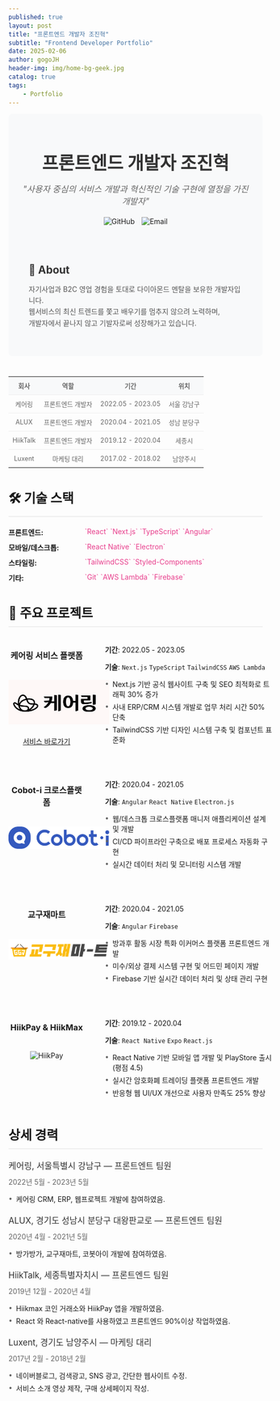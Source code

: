 ```yaml
---
published: true
layout: post
title: "프론트엔드 개발자 조진혁"
subtitle: "Frontend Developer Portfolio"
date: 2025-02-06
author: gogoJH
header-img: img/home-bg-geek.jpg
catalog: true
tags:
    - Portfolio
---
```


<div class="intro-section">
    <h1 class="intro-title">프론트엔드 개발자 조진혁</h1>
    <p class="intro-quote">"사용자 중심의 서비스 개발과 혁신적인 기술 구현에 열정을 가진 개발자"</p>
    <div class="intro-links">
        <a href="https://github.com/gogoJH" target="_blank">
            <img src="https://img.shields.io/badge/GitHub-gogoJH-181717?style=flat-square&logo=github" alt="GitHub">
        </a>
        <a href="mailto:gogojh@gmail.com">
            <img src="https://img.shields.io/badge/Email-gogojh@gmail.com-EA4335?style=flat-square&logo=gmail" alt="Email">
        </a>
    </div>
    <div class="intro-about">
        <h2>👋 About</h2>
        <p>자기사업과 B2C 영업 경험을 토대로 다이아몬드 멘탈을 보유한 개발자입니다.<br>
        웹서비스의 최신 트렌드를 쫓고 배우기를 멈추지 않으려 노력하며,<br>
        개발자에서 끝나지 않고 기발자로써 성장해가고 있습니다.</p>
    </div>
</div>

<style>
.intro-section {
    text-align: center;
    margin-bottom: 40px;
    padding: 20px;
    background-color: #f8f9fa;
    border-radius: 8px;
}
.intro-title {
    font-size: 2.5em;
    margin-bottom: 15px;
    color: #333;
}
.intro-quote {
    font-size: 1.2em;
    color: #666;
    font-style: italic;
    margin-bottom: 20px;
}
.intro-links {
    margin-bottom: 25px;
}
.intro-links a {
    margin: 0 5px;
    text-decoration: none;
}
.intro-about {
    text-align: left;
    max-width: 800px;
    margin: 0 auto;
    padding: 20px;
}
.intro-about h2 {
    color: #333;
    margin-bottom: 15px;
}
.intro-about p {
    line-height: 1.6;
    color: #555;
}
.career-line {
    font-size: 0.9em;
    color: #666;
    margin-bottom: 30px;
}
.career-line table {
    width: 100%;
    border-collapse: collapse;
    table-layout: fixed;
}
.career-line td {
    padding: 8px;
    text-align: center;
    white-space: nowrap;
    overflow: hidden;
    text-overflow: ellipsis;
}
.career-line tr:first-child {
    font-weight: bold;
    background-color: #f8f9fa;
}
.career-line tr:not(:last-child) {
    border-bottom: 1px solid #eee;
}
.skill-section {
    display: grid;
    grid-template-columns: 30% 70%;
    margin-bottom: 10px;
}
.skill-category {
    font-weight: bold;
}
.skill-items {
    color: #e83e8c;
}
.project-grid {
    display: grid;
    grid-template-columns: 30% 70%;
    gap: 20px;
    margin-bottom: 40px;
}
.project-left {
    text-align: center;
}
.project-left img {
    max-width: 200px;
    margin: 20px 0;
}
.project-right {
    padding-left: 20px;
}
.section-title {
    font-size: 1.8em;
    margin: 40px 0 20px 0;
    border-bottom: 2px solid #eee;
    padding-bottom: 10px;
}
.detail-title {
    font-size: 1.2em;
    margin: 20px 0 10px 0;
    color: #333;
}
.detail-period {
    color: #666;
    margin-bottom: 10px;
}
.detail-list {
    list-style-type: none;
    padding-left: 0;
}
.detail-list li {
    margin-bottom: 5px;
    position: relative;
    padding-left: 15px;
}
.detail-list li:before {
    content: "•";
    position: absolute;
    left: 0;
    color: #666;
}
</style>

<div class="career-line">
<table>
    <tr>
        <td>회사</td>
        <td>역할</td>
        <td>기간</td>
        <td>위치</td>
    </tr>
    <tr>
        <td>케어링</td>
        <td>프론트엔드 개발자</td>
        <td>2022.05 - 2023.05</td>
        <td>서울 강남구</td>
    </tr>
    <tr>
        <td>ALUX</td>
        <td>프론트엔드 개발자</td>
        <td>2020.04 - 2021.05</td>
        <td>성남 분당구</td>
    </tr>
    <tr>
        <td>HiikTalk</td>
        <td>프론트엔드 개발자</td>
        <td>2019.12 - 2020.04</td>
        <td>세종시</td>
    </tr>
    <tr>
        <td>Luxent</td>
        <td>마케팅 대리</td>
        <td>2017.02 - 2018.02</td>
        <td>남양주시</td>
    </tr>
</table>
</div>

<h1 class="section-title">🛠 기술 스택</h1>

<div class="skill-section">
    <div class="skill-category">프론트엔드:</div>
    <div class="skill-items">`React` `Next.js` `TypeScript` `Angular`</div>
</div>

<div class="skill-section">
    <div class="skill-category">모바일/데스크톱:</div>
    <div class="skill-items">`React Native` `Electron`</div>
</div>

<div class="skill-section">
    <div class="skill-category">스타일링:</div>
    <div class="skill-items">`TailwindCSS` `Styled-Components`</div>
</div>

<div class="skill-section">
    <div class="skill-category">기타:</div>
    <div class="skill-items">`Git` `AWS Lambda` `Firebase`</div>
</div>

<h1 class="section-title">📱 주요 프로젝트</h1>

<div class="project-grid">
    <div class="project-left">
        <h3>케어링 서비스 플랫폼</h3>
        <img src="/img/caring_logo.png" alt="케어링">
        <a href="https://caring.co.kr/review/">서비스 바로가기</a>
    </div>
    <div class="project-right">
        <p><strong>기간</strong>: 2022.05 - 2023.05</p>
        <p><strong>기술</strong>: <code>Next.js</code> <code>TypeScript</code> <code>TailwindCSS</code> <code>AWS Lambda</code></p>
        <ul class="detail-list">
            <li>Next.js 기반 공식 웹사이트 구축 및 SEO 최적화로 트래픽 30% 증가</li>
            <li>사내 ERP/CRM 시스템 개발로 업무 처리 시간 50% 단축</li>
            <li>TailwindCSS 기반 디자인 시스템 구축 및 컴포넌트 표준화</li>
        </ul>
    </div>
</div>

<div class="project-grid">
    <div class="project-left">
        <h3>Cobot-i 크로스플랫폼</h3>
        <img src="/img/cobot.png" alt="Cobot-i">
    </div>
    <div class="project-right">
        <p><strong>기간</strong>: 2020.04 - 2021.05</p>
        <p><strong>기술</strong>: <code>Angular</code> <code>React Native</code> <code>Electron.js</code></p>
        <ul class="detail-list">
            <li>웹/데스크톱 크로스플랫폼 매니저 애플리케이션 설계 및 개발</li>
            <li>CI/CD 파이프라인 구축으로 배포 프로세스 자동화 구현</li>
            <li>실시간 데이터 처리 및 모니터링 시스템 개발</li>
        </ul>
    </div>
</div>

<div class="project-grid">
    <div class="project-left">
        <h3>교구재마트</h3>
        <img src="/img/교구재마트.png" alt="교구재마트">
    </div>
    <div class="project-right">
        <p><strong>기간</strong>: 2020.04 - 2021.05</p>
        <p><strong>기술</strong>: <code>Angular</code> <code>Firebase</code></p>
        <ul class="detail-list">
            <li>방과후 활동 시장 특화 이커머스 플랫폼 프론트엔드 개발</li>
            <li>미수/외상 결제 시스템 구현 및 어드민 페이지 개발</li>
            <li>Firebase 기반 실시간 데이터 처리 및 상태 관리 구현</li>
        </ul>
    </div>
</div>

<div class="project-grid">
    <div class="project-left">
        <h3>HiikPay & HiikMax</h3>
        <img src="/img/hiikpay.png" alt="HiikPay">
    </div>
    <div class="project-right">
        <p><strong>기간</strong>: 2019.12 - 2020.04</p>
        <p><strong>기술</strong>: <code>React Native</code> <code>Expo</code> <code>React.js</code></p>
        <ul class="detail-list">
            <li>React Native 기반 모바일 앱 개발 및 PlayStore 출시 (평점 4.5)</li>
            <li>실시간 암호화폐 트레이딩 플랫폼 프론트엔드 개발</li>
            <li>반응형 웹 UI/UX 개선으로 사용자 만족도 25% 향상</li>
        </ul>
    </div>
</div>

<h1 class="section-title">상세 경력</h1>

<div class="detail-title">케어링, 서울특별시 강남구 — 프론트엔트 팀원</div>
<div class="detail-period">2022년 5월 - 2023년 5월</div>
<ul class="detail-list">
    <li>케어링 CRM, ERP, 웹프로젝트 개발에 참여하였음.</li>
</ul>

<div class="detail-title">ALUX, 경기도 성남시 분당구 대왕판교로 — 프론트엔트 팀원</div>
<div class="detail-period">2020년 4월 - 2021년 5월</div>
<ul class="detail-list">
    <li>방가방가, 교구재마트, 코봇아이 개발에 참여하였음.</li>
</ul>

<div class="detail-title">HiikTalk, 세종특별자치시 — 프론트엔드 팀원</div>
<div class="detail-period">2019년 12월 - 2020년 4월</div>
<ul class="detail-list">
    <li>Hiikmax 코인 거래소와 HiikPay 앱을 개발하였음.</li>
    <li>React 와 React-native를 사용하였고 프론트엔드 90%이상 작업하였음.</li>
</ul>

<div class="detail-title">Luxent, 경기도 남양주시 — 마케팅 대리</div>
<div class="detail-period">2017년 2월 - 2018년 2월</div>
<ul class="detail-list">
    <li>네이버블로그, 검색광고, SNS 광고, 간단한 웹사이트 수정.</li>
    <li>서비스 소개 영상 제작, 구매 상세페이지 작성.</li>
</ul>